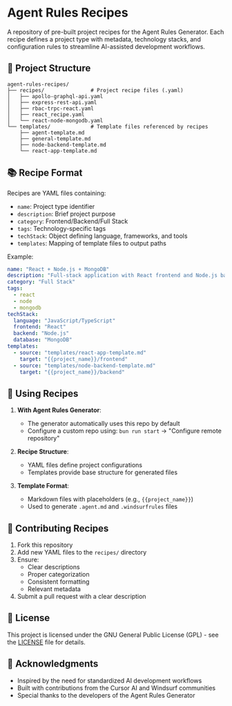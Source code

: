# Agent Rules Recipes

A repository of pre-built project recipes for the Agent Rules Generator. Each recipe defines a project type with metadata, technology stacks, and configuration rules to streamline AI-assisted development workflows.

## 📁 Project Structure

```
agent-rules-recipes/
├── recipes/               # Project recipe files (.yaml)
│   ├── apollo-graphql-api.yaml
│   ├── express-rest-api.yaml
│   ├── rbac-trpc-react.yaml
│   ├── react_recipe.yaml
│   └── react-node-mongodb.yaml
└── templates/             # Template files referenced by recipes
    ├── agent-template.md
    ├── general-template.md
    ├── node-backend-template.md
    └── react-app-template.md
```

## 📚 Recipe Format

Recipes are YAML files containing:
- `name`: Project type identifier
- `description`: Brief project purpose
- `category`: Frontend/Backend/Full Stack
- `tags`: Technology-specific tags
- `techStack`: Object defining language, frameworks, and tools
- `templates`: Mapping of template files to output paths

Example:
```yaml
name: "React + Node.js + MongoDB"
description: "Full-stack application with React frontend and Node.js backend using MongoDB"
category: "Full Stack"
tags:
  - react
  - node
  - mongodb
techStack:
  language: "JavaScript/TypeScript"
  frontend: "React"
  backend: "Node.js"
  database: "MongoDB"
templates:
  - source: "templates/react-app-template.md"
    target: "{{project_name}}/frontend"
  - source: "templates/node-backend-template.md"
    target: "{{project_name}}/backend"
```

## 🧩 Using Recipes

1. **With Agent Rules Generator**:
   - The generator automatically uses this repo by default
   - Configure a custom repo using: `bun run start` → "Configure remote repository"

2. **Recipe Structure**:
   - YAML files define project configurations
   - Templates provide base structure for generated files

3. **Template Format**:
   - Markdown files with placeholders (e.g., `{{project_name}}`)
   - Used to generate `.agent.md` and `.windsurfrules` files

## 🤝 Contributing Recipes

1. Fork this repository
2. Add new YAML files to the `recipes/` directory
3. Ensure:
   - Clear descriptions
   - Proper categorization
   - Consistent formatting
   - Relevant metadata
4. Submit a pull request with a clear description

## 📄 License

This project is licensed under the GNU General Public License (GPL) - see the [LICENSE](LICENSE) file for details.

## 🙏 Acknowledgments

- Inspired by the need for standardized AI development workflows
- Built with contributions from the Cursor AI and Windsurf communities
- Special thanks to the developers of the Agent Rules Generator
